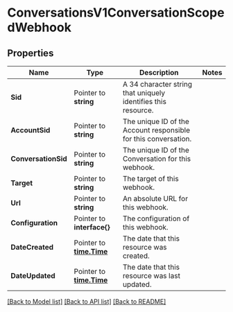 # ConversationsV1ConversationScopedWebhook

## Properties

Name | Type | Description | Notes
------------ | ------------- | ------------- | -------------
**Sid** | Pointer to **string** | A 34 character string that uniquely identifies this resource. |
**AccountSid** | Pointer to **string** | The unique ID of the Account responsible for this conversation. |
**ConversationSid** | Pointer to **string** | The unique ID of the Conversation for this webhook. |
**Target** | Pointer to **string** | The target of this webhook. |
**Url** | Pointer to **string** | An absolute URL for this webhook. |
**Configuration** | Pointer to **interface{}** | The configuration of this webhook. |
**DateCreated** | Pointer to [**time.Time**](time.Time.md) | The date that this resource was created. |
**DateUpdated** | Pointer to [**time.Time**](time.Time.md) | The date that this resource was last updated. |

[[Back to Model list]](../README.md#documentation-for-models) [[Back to API list]](../README.md#documentation-for-api-endpoints) [[Back to README]](../README.md)


